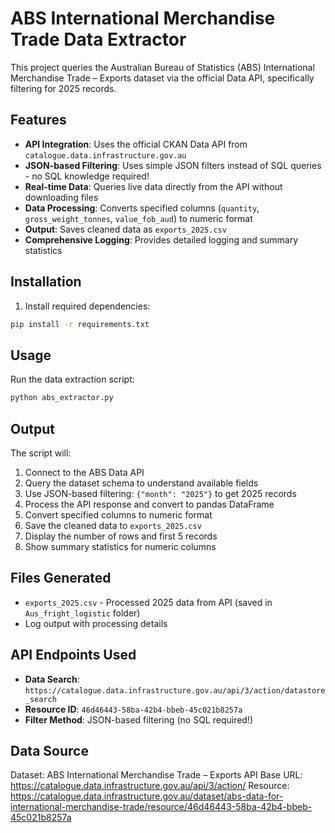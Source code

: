 # ABS International Merchandise Trade Data Extractor

This project queries the Australian Bureau of Statistics (ABS) International Merchandise Trade – Exports dataset via the official Data API, specifically filtering for 2025 records.

## Features

- **API Integration**: Uses the official CKAN Data API from `catalogue.data.infrastructure.gov.au`
- **JSON-based Filtering**: Uses simple JSON filters instead of SQL queries - no SQL knowledge required!
- **Real-time Data**: Queries live data directly from the API without downloading files
- **Data Processing**: Converts specified columns (`quantity`, `gross_weight_tonnes`, `value_fob_aud`) to numeric format
- **Output**: Saves cleaned data as `exports_2025.csv`
- **Comprehensive Logging**: Provides detailed logging and summary statistics

## Installation

1. Install required dependencies:
```bash
pip install -r requirements.txt
```

## Usage

Run the data extraction script:
```bash
python abs_extractor.py
```

## Output

The script will:
1. Connect to the ABS Data API
2. Query the dataset schema to understand available fields
3. Use JSON-based filtering: `{"month": "2025"}` to get 2025 records
4. Process the API response and convert to pandas DataFrame
5. Convert specified columns to numeric format
6. Save the cleaned data to `exports_2025.csv`
7. Display the number of rows and first 5 records
8. Show summary statistics for numeric columns

## Files Generated

- `exports_2025.csv` - Processed 2025 data from API (saved in `Aus_fright_logistic` folder)
- Log output with processing details

## API Endpoints Used

- **Data Search**: `https://catalogue.data.infrastructure.gov.au/api/3/action/datastore_search`
- **Resource ID**: `46d46443-58ba-42b4-bbeb-45c021b8257a`
- **Filter Method**: JSON-based filtering (no SQL required!)

## Data Source

Dataset: ABS International Merchandise Trade – Exports
API Base URL: https://catalogue.data.infrastructure.gov.au/api/3/action/
Resource: https://catalogue.data.infrastructure.gov.au/dataset/abs-data-for-international-merchandise-trade/resource/46d46443-58ba-42b4-bbeb-45c021b8257a
